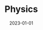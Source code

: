 ---
title: "Physics"
collection: teaching
type: "Class Tutor"
permalink: /teaching/2023-physics
venue: "Bard College at Simon's Rock"
date: 2023-01-01
#ocation: "City, Country"
---